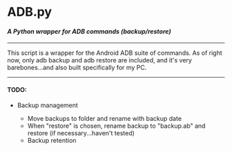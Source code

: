 # ADB.py

#### *A Python wrapper for ADB commands (backup/restore)*

---

This script is a wrapper for the Android ADB suite of commands. As of right now, only adb backup and adb restore are included, and it's very barebones...and also built specifically for my PC.

---

#### TODO:

* Backup management

  * Move backups to folder and rename with backup date
  * When "restore" is chosen, rename backup to "backup.ab" and restore (if necessary...haven't tested)
  * Backup retention
